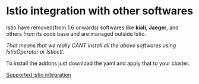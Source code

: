 # Istio integration with other softwares

Istio have removed(from 1.6 onwards) softwares like **kiali**, **Jaeger**, and others from its code base and are managed outside Istio.

*That means that we really CANT install all the above softwares using IstioOperator or Istioctl*.

To install the addons just download the yaml and apply that to your cluster.

[Supported istio integration](https://istio.io/latest/docs/ops/integrations/)
